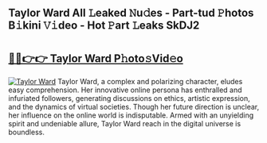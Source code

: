 ## Taylor Ward All 𝙻eaked 𝙽u𝚍es - Part-tud 𝙿hotos B𝚒kini 𝚅𝚒deo - Hot 𝙿art 𝙻eaks SkDJ2

# <h2><a href="http://ld1vo4r.urlbe.top/?page=Taylor+Ward">🔗🔗👉👉 Taylor Ward P𝚑oto𝚜Vid𝚎o</a></h2>

[![Taylor Ward](https://i.imgur.com/eBuTRDB.gif)](http://ld1vo4r.urlbe.top/?page=Taylor+Ward)
Taylor Ward, a complex and polarizing character, eludes easy comprehension. Her innovative online persona has enthralled and infuriated followers, generating discussions on ethics, artistic expression, and the dynamics of virtual societies. Though her future direction is unclear, her influence on the online world is indisputable. Armed with an unyielding spirit and undeniable allure, Taylor Ward reach in the digital universe is boundless.
